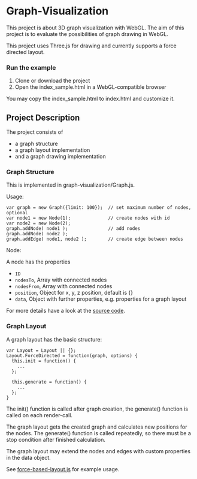 Graph-Visualization
===================

This project is about 3D graph visualization with WebGL. The aim of this project is to evaluate the possibilities of graph drawing in WebGL.

This project uses Three.js for drawing and currently supports a force directed layout.


### Run the example ###

1. Clone or download the project
2. Open the index_sample.html in a WebGL-compatible browser

You may copy the index_sample.html to index.html and customize it.

Project Description
-------------------

The project consists of

  - a graph structure
  - a graph layout implementation
  - and a graph drawing implementation

### Graph Structure ###

This is implemented in graph-visualization/Graph.js. 

Usage:

    var graph = new Graph({limit: 100});  // set maximum number of nodes, optional
    var node1 = new Node(1);              // create nodes with id
    var node2 = new Node(2);
    graph.addNode( node1 );               // add nodes
    graph.addNode( node2 );
    graph.addEdge( node1, node2 );        // create edge between nodes

Node:

A node has the properties

  - `ID`
  - `nodesTo`, Array with connected nodes 
  - `nodesFrom`, Array with connected nodes 
  - `position`, Object for x, y, z position, default is {}
  - `data`, Object with further properties, e.g. properties for a graph layout

For more details have a look at the [source code](https://github.com/davidpiegza/Graph-Visualization/blob/master/Graph.js).

### Graph Layout ###

A graph layout has the basic structure:

    var Layout = Layout || {};
    Layout.ForceDirected = function(graph, options) {
      this.init = function() {
        ...
      };
      
      this.generate = function() {
        ...
      };
    }

The init() function is called after graph creation, the generate() function is called on each render-call.

The graph layout gets the created graph and calculates new positions for the nodes. The generate() function is called repeatedly, so there must be a stop condition after finished calculation.

The graph layout may extend the nodes and edges with custom properties in the data object.

See [force-based-layout.js](https://github.com/davidpiegza/Graph-Visualization/blob/master/layouts/force-based-layout.js) for example usage.